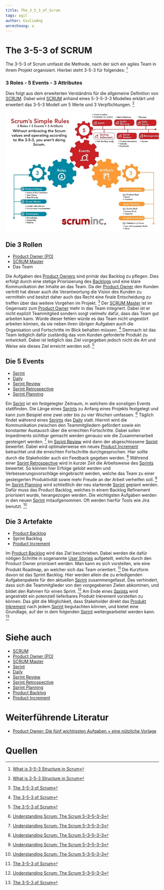 ```yaml
---
title: The_3_5_3_of_Scrum
tags: agil
author: GiuliaAng
anrechnung: a
---
```


# The 3-5-3 of SCRUM

The 3-5-3 of Scrum umfasst die Methode, nach der sich ein agiles Team in ihrem Projekt organisiert. Hierbei steht 3-5-3 für folgendes: [^1]

### 3 Roles - 5 Events - 3 Attributes

Dies folgt aus dem erweiterten Verständnis für die allgemeine Definition von [SCRUM](SCRUM.md). Dabei wird [SCRUM](SCRUM.md) anhand eines 5-3-5-3-3 Modelles erklärt und erweitert das 3-5-3 Modell um 5 Werte und 3 Verpflichtungen. [^1]

![Grundprinzip](The_3_5_3_of_Scrum/Scrum.jpg)

## Die 3 Rollen

* [Product Owner (PO)](Product_Owner.md)
* [SCRUM Master](Scrum_Master.md)
* Das Team

Die Aufgaben des [Product Owners](Product_Owner.md) sind primär das Backlog zu pflegen. Dies erfolgt durch eine stetige Priorisierung des [Backlogs](Product_Backlog.md) und eine klare Kommunikation der Inhalte an das Team. Da der [Product Owner](Product_Owner.md) den Kunden vertritt hat dieser auch die Verantwortung die Vision des Kunden zu vermitteln und besitzt daher auch das Recht eine finale Entscheidung zu treffen über das weitere Vorgehen im Projekt. [^2]
Der [SCRUM Master](Scrum_Master.md) ist im Gegensatz zum [Product Owner](Product_Owner.md) mehr in das Team integriert. Dabei ist er nicht explizit Teammitglied sondern sorgt vielmehr dafür, dass das Team gut arbeiten kann. Würde dieser fehlen würde es das Team nicht ungestört arbeiten können, da sie neben ihren übrigen Aufgaben auch die Organisation und Fortschritte im Blick behalten müssen. [^2]
Demnach ist das Team lediglich dafür zuständig das vom Kunden geforderte Produkt zu entwickelt. Dabei ist lediglich das Ziel vorgegeben jedoch nicht die Art und Weise wie dieses Ziel erreicht werden soll. [^2]

## Die 5 Events

* [Sprint](Sprint.md)
* [Daily](Daily_Scrum.md)
* [Sprint Review](Sprint_Review.md)
* [Sprint Retrospective](Retrospective.md)
* [Sprint Planning](Sprint_Planning.md)

Ein [Sprint](Sprint.md) ist ein festgelegter Zeitraum, in welchem die sonstigen Events stattfinden. Die Länge eines [Sprints](Sprint.md) zu Anfang eines Projekts festgelegt und kann zum Beispiel eine zwei oder bis zu vier Wochen umfassen. [^3]
Täglich findet während eines [Sprints](Sprint.md) das [Daily](Daily_Scrum.md) statt. Hiermit wird die Kommunikation zwischen den Teammitgliedern gefördert sowie ein konstanter Austausch über die erreichten Fortschritte. Dabei sollen Impediments sichtbar gemacht werden genauso wie die Zusammenarbeit gesteigert werden. [^3]
Im [Sprint Review](Sprint_Review.md) wird dann der abgeschlossene [Sprint](Sprint.md) bewertet. Dabei wird optimalerweise ein neues [Product Increment](Increment.md) betrachtet und die erreichten Fortschritte durchgesprochen. Hier sollte durch die Stakeholder auch ein Feedback gegeben werden. [^3]
Während einer [Sprint Retrospective](Retrospective.md) wird in kurzer Zeit die Arbeitsweise des [Sprints](Sprint.md) bewertet. So können hier Erfolge gelobt werden und Verbesserungsvorschläge eingebracht werden, welche das Team zu einer gesteigerten Produktivität sowie mehr Freude an der Arbeit verhelfen soll. [^3]
Im [Sprint Planning](Sprint_Planning.md) wird schließlich der neu startende [Sprint](Sprint.md) geplant werden. Dafür muss das Product Backlog, welches in einem Backlog Refinement priorisiert wurde, herangezogen werden. Die wichtigsten Aufgaben werden in den neuen [Sprint](Sprint.md) mitaufgenommen. Oft werden hierfür Tools wie Jira benutzt. [^3]

## Die 3 Artefakte

* [Product Backlog](Product_Backlog.md)
* Sprint Backlog
* [Product Increment](Increment.md)

Im [Product Backlog](Product_Backlog.md) wird das Ziel beschrieben. Dabei werden die dafür nötigen Schritte in sogenannte [User Stories](User_Story.md) aufgeteilt, welche durch den Product Owner priorisiert werden. Man kann es sich vorstellen, wie eine Produkt Roadmap, an welcher sich das Team orientiert. [^2]
Die Kurzform davon ist das Sprint Backlog. Hier werden allein die zu erledigenden Aufgabenpakete für den aktuellen [Sprint](Sprint.md) zusammengefasst. Das verhindert, dass sich die Teammitglieder von den vorgegebenen Zielen abkommen, und bildet den Rahmen für einen Sprint. [^3]
Am Ende eines [Sprints](Sprint.md) wird angestrebt ein potenziell lieferbares Produkt Inkrement vorstellen zu können. Das gibt die Möglichkeit, dass Stakeholder direkt das [Produkt Inkrement](Increment.md) nach jedem [Sprint](Sprint.md) begutachten können, und bietet eine Grundlage, auf der in dem folgenden [Sprint](Sprint.md) weitergearbeitet werden kann. [^2]


# Siehe auch

* [SCRUM](SCRUM.md)
* [Product Owner (PO)](Product_Owner.md)
* [SCRUM Master](Scrum_Master.md)
* [Sprint](Sprint.md)
* [Daily](Daily_Scrum.md)
* [Sprint Review](Sprint_Review.md)
* [Sprint Retrospective](Retrospective.md)
* [Sprint Planning](Sprint_Planning.md)
* [Product Backlog](Product_Backlog.md)
* [Product Increment](Increment.md)


# Weiterführende Literatur

* [Product Owner: Die fünf wichtigsten Aufgaben + eine nützliche Vorlage](https://agilescrumgroup.de/product-owner-aufgaben/)

# Quellen

[^1]: [What is 3-5-3 Structure in Scrum](https://www.zentao.pm/blog/3-5-3-structure-scrum-136.html)
[^2]: [The 3-5-3 of Scrum](https://www.scruminc.com/the-3-5-3-of-scrum/)
[^3]: [Understanding Scrum: The Scrum 5–3–5–3–3](https://medium.com/agile-outside-the-box/understanding-scrum-the-scrum-5-3-5-3-3-d8c2553899df)
